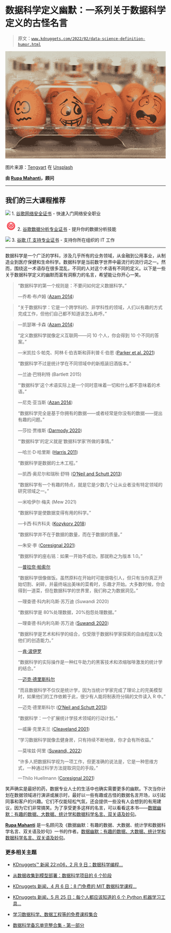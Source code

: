 # 数据科学定义幽默：一系列关于数据科学定义的古怪名言

> 原文：[`www.kdnuggets.com/2022/02/data-science-definition-humor.html`](https://www.kdnuggets.com/2022/02/data-science-definition-humor.html)

![数据科学定义幽默](img/a505de6680f94f2918cc09e07b5b4e8c.png)

图片来源：[Tengyart](https://unsplash.com/@tengyart?utm_source=unsplash&utm_medium=referral&utm_content=creditCopyText) 在 [Unsplash](https://unsplash.com/?utm_source=unsplash&utm_medium=referral&utm_content=creditCopyText)

**由 [Rupa Mahanti](https://www.linkedin.com/in/rupamahanti/)，顾问**

* * *

## 我们的三大课程推荐

![](img/0244c01ba9267c002ef39d4907e0b8fb.png) 1\. [谷歌网络安全证书](https://www.kdnuggets.com/google-cybersecurity) - 快速入门网络安全职业

![](img/e225c49c3c91745821c8c0368bf04711.png) 2\. [谷歌数据分析专业证书](https://www.kdnuggets.com/google-data-analytics) - 提升你的数据分析技能

![](img/0244c01ba9267c002ef39d4907e0b8fb.png) 3\. [谷歌 IT 支持专业证书](https://www.kdnuggets.com/google-itsupport) - 支持你所在组织的 IT 工作

* * *

数据科学是一个广泛的学科，涉及几乎所有的业务领域，从金融到公用事业，从制造业到医疗保健和生命科学。数据科学是当前数字世界中最流行的流行词之一。然而，围绕这一术语存在很多混乱，不同的人对这个术语有不同的定义。以下是一些关于数据科学定义的幽默而富有洞察力的名言，希望能让你开心一笑。

> “数据科学的第一个规则是：不要问如何定义数据科学。”
> 
> ―乔希·布卢姆 ([Azam 2014](https://www.berkeleysciencereview.com/article/2014/04/27/the-first-rule-of-data-science))

> “关于数据科学：它是一个跨学科的、非学科性的领域，人们以有趣的方式完成工作，但他们自己都不知道该怎么称呼。”

> ―凯瑟琳·卡森 ([Azam 2014](https://www.berkeleysciencereview.com/article/2014/04/27/the-first-rule-of-data-science))
> 
> “定义数据科学就像定义互联网——问 10 个人，你会得到 10 个不同的答案。”
> 
> ―米凯拉·S·帕克、阿林·E·伯吉斯和菲利普·E·伯恩 ([Parker et al. 2021](https://doi.org/10.1371/journal.pcbi.1008628))
> 
> “数据科学不过是统计学在不同领域中的新瓶装旧酒版本。”
> 
> ―兰迪·巴特利特 (Bartlett 2015)
> 
> “‘数据科学’这个术语实际上是一个同时意味着一切和什么都不意味着的术语。”
> 
> ―尼克·亚当斯 ([Azan 2014](https://www.berkeleysciencereview.com/article/2014/04/27/the-first-rule-of-data-science))
> 
> “数据科学完全是基于你拥有的数据——或者经常是你没有的数据——提出有趣的问题。”
> 
> ―莎拉·贾维斯 ([Darmody 2020](https://www.siliconrepublic.com/people/data-science-sarah-jarvis-secondmind))
> 
> “‘数据科学’的定义就是‘数据科学家’所做的事情。”
> 
> ―哈兰·D·哈里斯 ([Harris 2011](http://www.ocdqblog.com/home/the-prince-of-data-governance.html))
> 
> “数据科学是数据的土木工程。”
> 
> ―凯西·奥尼尔和瑞秋·舒特 ([O’Neil and Schutt 2013](https://www.oreilly.com/library/view/doing-data-science/9781449363871/))
> 
> “数据科学有一个有趣的特点，就是它是少数几个让从业者没有特定领域的研究领域之一。”
> 
> ―米哈伊尔·梅夫 (Mew 2021)
> 
> “数据科学是使数据变得有用的科学。”
> 
> ―卡西·科齐科夫 ([Kozykorv 2018](https://medium.com/hackernoon/what-on-earth-is-data-science-eb1237d8cb37))
> 
> “数据科学并不在于数据的数量，而在于数据的质量。”
> 
> ―朱安·李 ([Coresignal 2021](https://coresignal.com/blog/data-science-quotes/))
> 
> “数据科学的座右铭：如果一开始不成功，那就称之为版本 1.0。”
> 
> ―[普拉奈·帕索尔](https://mobile.twitter.com/ppathole/status/1189532789588119552)
> 
> “数据科学很像做饭。虽然原料在开始时可能很吸引人，但只有当你真正开始切割、剁碎，并最终端出美味的菜肴时，乐趣才开始。大多数时候，你会得到一道菜，但在数据科学的世界里，我们称之为数据洞见。”
> 
> ―理查德·科内利乌斯·苏万迪 (Suwandi 2020)
> 
> “数据科学是 80%处理数据，20%抱怨处理数据。”
> 
> ―理查德·科内利乌斯·苏万迪 ([Suwandi 2020](https://towardsdatascience.com/5-reasons-why-data-science-is-like-cooking-daa506b4166a))
> 
> “数据科学是艺术和科学的结合，仅受限于数据科学家探索的自由程度以及他们的创造能力。”
> 
> ―[肯·波伊罗](https://www.goodreads.com/quotes/tag/data-science)
> 
> “数据科学的实际操作是一种红牛助力的黑客技术和浓缩咖啡激发的统计学的结合。”
> 
> ―[迈克·德里斯科尔](https://researchhubs.com/post/ai/introduction-to-data-science/what-is_data_science.html)
> 
> “而且数据科学不仅仅是统计学，因为当统计学家完成了理论上的完美模型时，如果他们的工作依赖于此，很少有人能将制表符分隔的文件读入 R 中。”
> 
> ―迈克·德里斯科尔 ([O’Neil and Schutt 2013](https://www.oreilly.com/library/view/doing-data-science/9781449363871/ch01.html))
> 
> “数据科学：一个扩展统计学技术领域的行动计划。”
> 
> ―威廉·克里夫兰 ([Cleaveland 2001](https://www.jstor.org/stable/1403527))
> 
> “学习数据科学就像去健身房，只有持续不断地做，你才会有所收益。”
> 
> —莫埃兹·阿里 ([Suwandi, 2022](https://tealfeed.com/5-reasons-why-data-science-cooking-pywkw))
> 
> “许多人把数据科学视为一项工作，但更准确的说法是，它是一种思维方式，一种通过科学方法提取洞见的手段。”
> 
> —Thilo Huellmann ([Coresignal 2021](https://coresignal.com/blog/data-science-quotes/))

笑声确实是最好的药，数据专业人士的生活中也确实需要更多的幽默。下次当你计划在数据领域进行演讲或展示时，最好以一些有趣或古怪的数据名言开场，以引起同事和客户的兴趣。它们不仅能轻松气氛，还会提供一些没有人会想到的有用建议，因为它们非常搞笑。为了享受更多这样的名言，可以看看这本书——[数据幽默：有趣的数据、大数据、统计学和数据科学名言、双关语及妙句](https://www.amazon.com/Data-Humour-Statistics-Science-Punchlines-ebook/dp/B09N2NW22J/?pf_rd_r=Y8N9FXG7YQWW5TQX3S5D&pf_rd_p=6f8f01b9-e98c-4b0d-91cf-a93790267134&pd_rd_r=f9636466-d4a4-4e9c-b486-bdba4ee804a9&pd_rd_w=5hqxk&pd_rd_wg=vt0xI&ref_=pd_gw_ci_mcx_mr_hp_atf_m)。

**[Rupa Mahanti](https://www.linkedin.com/in/rupamahanti/)** 是一名顾问及《数据幽默：有趣的数据、大数据、统计学和数据科学名言、双关语及妙句》一书的作者。[数据幽默：有趣的数据、大数据、统计学和数据科学名言、双关语及妙句](https://www.amazon.com/Data-Humour-Statistics-Science-Punchlines-ebook/dp/B09N2NW22J/?pf_rd_r=Y8N9FXG7YQWW5TQX3S5D&pf_rd_p=6f8f01b9-e98c-4b0d-91cf-a93790267134&pd_rd_r=f9636466-d4a4-4e9c-b486-bdba4ee804a9&pd_rd_w=5hqxk&pd_rd_wg=vt0xI&ref_=pd_gw_ci_mcx_mr_hp_atf_m)。

### 更多相关主题

+   [KDnuggets™ 新闻 22:n06，2 月 9 日：数据科学编程…](https://www.kdnuggets.com/2022/n06.html)

+   [从数据收集到模型部署：数据科学项目的 6 个阶段](https://www.kdnuggets.com/2023/01/data-collection-model-deployment-6-stages-data-science-project.html)

+   [KDnuggets 新闻，4 月 6 日：8 门免费的 MIT 数据科学课程…](https://www.kdnuggets.com/2022/n14.html)

+   [KDnuggets 新闻，5 月 25 日：每个人都应该知道的 6 个 Python 机器学习工具…](https://www.kdnuggets.com/2022/n21.html)

+   [学习数据科学、数据工程等的免费课程集合](https://www.kdnuggets.com/collection-of-free-courses-to-learn-data-science-data-engineering-machine-learning-mlops-and-llmops)

+   [数据科学备忘单完整合集 - 第一部分](https://www.kdnuggets.com/2022/02/complete-collection-data-science-cheat-sheets-part-1.html)
